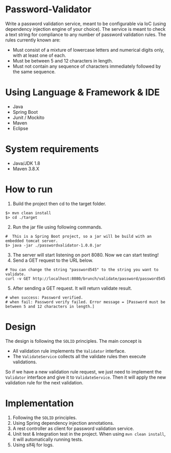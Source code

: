 # Password-Validator

Write a password validation service, meant to be configurable via IoC (using dependency
injection engine of your choice). The service is meant to check a text string for compliance
to any number of password validation rules. The rules currently known are:
- Must consist of a mixture of lowercase letters and numerical digits only, with at least one of each.
- Must be between 5 and 12 characters in length. 
- Must not contain any sequence of characters immediately followed by the same sequence.

# Using Language & Framework & IDE

- Java
- Spring Boot
- Junit / Mockito
- Maven
- Eclipse

# System requirements

- Java/JDK 1.8
- Maven 3.8.X

# How to run

1. Build the project then cd to the target folder.
```
$> mvn clean install
$> cd ./target
```  

2. Run the jar file using following commands.
```
#  This is a Spring Boot project, so a jar will be build with an embedded tomcat server.  
$> java -jar ./passwordvalidator-1.0.0.jar
```
3. The server will start listening on port 8080. Now we can start testing!
4. Send a GET request to the URL below.
```
# You can change the string "password545" to the string you want to validate.
curl -v GET http://localhost:8080/brunch/validate/password/password545
```
5. After sending a GET request. It will return validate result. 
```
# when success: Password verified.
# when fail: Password verify failed. Error message = [Password must be between 5 and 12 characters in length.]
```

# Design

The design is following the `SOLID` principles. The main concept is
- All validation rule implements the `Validator` interface.
- The `ValidateService` collects all the validate rules then execute validations.

So if we have a new validation rule request, we just need to implement the `Validator` interface and give it to `ValidateService`. Then it will apply the new validation rule for the next validation.

# Implementation
1. Following the `SOLID` principles.
2. Using Spring dependency injection annotations.
3. A rest controller as client for password validation service.
4. Unit test & Integration test in the project. When using `mvn clean install`, it will automatically running tests.
5. Using slf4j for logs.

